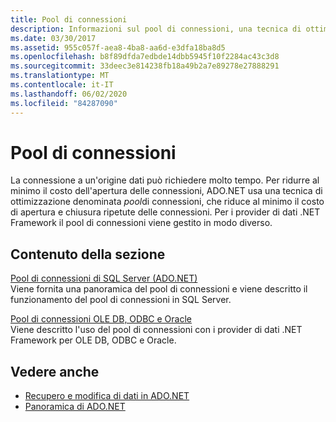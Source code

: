 ```yaml
---
title: Pool di connessioni
description: Informazioni sul pool di connessioni, una tecnica di ottimizzazione utilizzata da ADO.NET per ridurre al minimo il costo dell'apertura delle connessioni alle origini dati.
ms.date: 03/30/2017
ms.assetid: 955c057f-aea8-4ba8-aa6d-e3dfa18ba8d5
ms.openlocfilehash: b8f89dfda7edbde14dbb5945f10f2284ac43c3d8
ms.sourcegitcommit: 33deec3e814238fb18a49b2a7e89278e27888291
ms.translationtype: MT
ms.contentlocale: it-IT
ms.lasthandoff: 06/02/2020
ms.locfileid: "84287090"
---
```

# <a name="connection-pooling"></a>Pool di connessioni
La connessione a un'origine dati può richiedere molto tempo. Per ridurre al minimo il costo dell'apertura delle connessioni, ADO.NET usa una tecnica di ottimizzazione denominata *pool*di connessioni, che riduce al minimo il costo di apertura e chiusura ripetute delle connessioni. Per i provider di dati .NET Framework il pool di connessioni viene gestito in modo diverso.  
  
## <a name="in-this-section"></a>Contenuto della sezione  
 [Pool di connessioni di SQL Server (ADO.NET)](sql-server-connection-pooling.md)  
 Viene fornita una panoramica del pool di connessioni e viene descritto il funzionamento del pool di connessioni in SQL Server.  
  
 [Pool di connessioni OLE DB, ODBC e Oracle](ole-db-odbc-and-oracle-connection-pooling.md)  
 Viene descritto l'uso del pool di connessioni con i provider di dati .NET Framework per OLE DB, ODBC e Oracle.  
  
## <a name="see-also"></a>Vedere anche

- [Recupero e modifica di dati in ADO.NET](retrieving-and-modifying-data.md)
- [Panoramica di ADO.NET](ado-net-overview.md)

